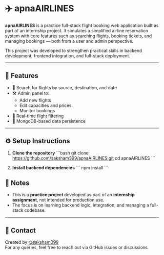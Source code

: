 # ✈️ apnaAIRLINES

**apnaAIRLINES** is a practice full-stack flight booking web application built as part of an internship project. It simulates a simplified airline reservation system with core features such as searching flights, booking tickets, and managing bookings — both from a user and admin perspective.

This project was developed to strengthen practical skills in backend development, frontend integration, and full-stack deployment.

---

## 🚀 Features

- 🔎 Search for flights by source, destination, and date
- 🛠 Admin panel to:
  - Add new flights
  - Edit capacities and prices
  - Monitor bookings
- 📅 Real-time flight filtering
- 📂 MongoDB-based data persistence

---

## ⚙️ Setup Instructions

1. **Clone the repository**
   \`\`\`bash
   git clone https://github.com/saksham399/apnaAIRLINES.git
   cd apnaAIRLINES
   \`\`\`

2. **Install backend dependencies**
   \`\`\`
   npm install
   \`\`\`

## 📌 Notes

- This is a **practice project** developed as part of an **internship assignment**, not intended for production use.
- The focus is on learning backend logic, integration, and managing a full-stack codebase.

---

## 📧 Contact

Created by [@saksham399](https://github.com/saksham399)  
For any queries, feel free to reach out via GitHub issues or discussions.
